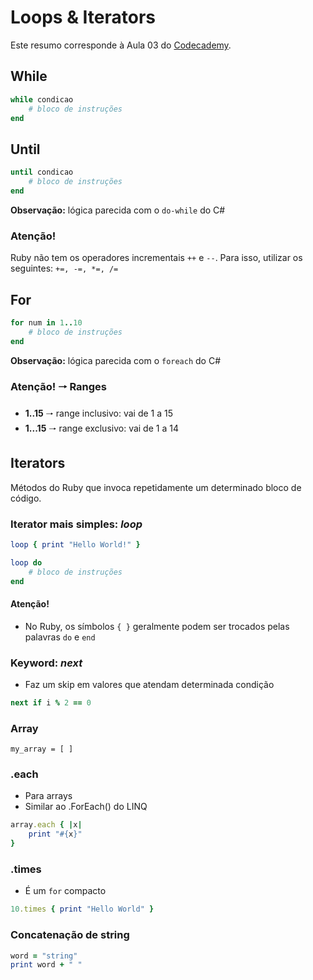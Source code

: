 # Loops & Iterators
Este resumo corresponde à Aula 03 do [Codecademy](https://www.codecademy.com/learn/learn-ruby).

## While
```ruby
while condicao
    # bloco de instruções
end
```

## Until
```ruby
until condicao
    # bloco de instruções
end
```
**Observação:** lógica parecida com o `do-while` do C#

### Atenção!
Ruby não tem os operadores incrementais `++` e `--`. Para isso, utilizar os seguintes: `+=, -=, *=, /=`

## For
```ruby
for num in 1..10
    # bloco de instruções
end
```
**Observação:** lógica parecida com o `foreach` do C#

### Atenção! 🠒 Ranges
* **1..15** 🠒 range inclusivo: vai de 1 a 15
* **1...15** 🠒 range exclusivo: vai de 1 a 14

## Iterators
Métodos do Ruby que invoca repetidamente um determinado bloco de código.

### Iterator mais simples: *loop*
```ruby
loop { print "Hello World!" }

loop do 
    # bloco de instruções
end
```

#### **Atenção!**
* No Ruby, os símbolos `{ }` geralmente podem ser trocados pelas palavras `do` e `end`

### Keyword: *next*
* Faz um skip em valores que atendam determinada condição
```ruby
next if i % 2 == 0
```

### Array
```
my_array = [ ]
```

### .each
* Para arrays
* Similar ao .ForEach() do LINQ
```ruby
array.each { |x|
    print "#{x}"
}
```

### .times
* É um `for` compacto
```ruby
10.times { print "Hello World" }
```

### Concatenação de string
```ruby
word = "string"
print word + " "
```